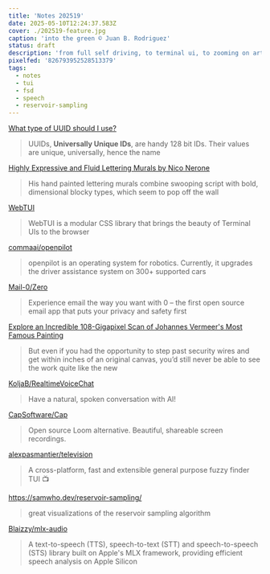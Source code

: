 ```yaml
---
title: 'Notes 202519'
date: 2025-05-10T12:24:37.583Z
cover: ./202519-feature.jpg
caption: 'into the green © Juan B. Rodriguez'
status: draft
description: 'from full self driving, to terminal ui, to zooming on art, all here'
pixelfed: '826793952528513379'
tags:
  - notes
  - tui
  - fsd
  - speech
  - reservoir-sampling
---
```


[What type of UUID should I use?](https://owl.billpg.com/what-type-of-uuid-should-i-use/?ref=labnotes.org)

> UUIDs, **Universally Unique IDs**, are handy 128 bit IDs. Their values are unique, universally, hence the name

[Highly Expressive and Fluid Lettering Murals by Nico Nerone](https://mossandfog.com/highly-expressive-and-fluid-lettering-murals-by-nico-nerone/)

> His hand painted lettering murals combine swooping script with bold, dimensional blocky types, which seem to pop off the wall

[WebTUI](https://webtui.ironclad.sh/)

> WebTUI is a modular CSS library that brings the beauty of Terminal UIs to the browser

[commaai/openpilot](https://github.com/commaai/openpilot)

> openpilot is an operating system for robotics. Currently, it upgrades the driver assistance system on 300+ supported cars

[Mail-0/Zero](https://github.com/Mail-0/Zero)

> Experience email the way you want with 0 – the first open source email app that puts your privacy and safety first

[Explore an Incredible 108-Gigapixel Scan of Johannes Vermeer's Most Famous Painting](https://www.thisiscolossal.com/2025/05/girl-with-a-pearl-earring-hirox-scan/)

> But even if you had the opportunity to step past security wires and get within inches of an original canvas, you’d still never be able to see the work quite like the new

[KoljaB/RealtimeVoiceChat](https://github.com/KoljaB/RealtimeVoiceChat)

> Have a natural, spoken conversation with AI!

[CapSoftware/Cap](https://github.com/CapSoftware/Cap)

> Open source Loom alternative. Beautiful, shareable screen recordings.

[alexpasmantier/television](https://github.com/alexpasmantier/television?tab=readme-ov-file)

> A cross-platform, fast and extensible general purpose fuzzy finder TUI 📺

<https://samwho.dev/reservoir-sampling/>

> great visualizations of the reservoir sampling algorithm

[Blaizzy/mlx-audio](https://github.com/Blaizzy/mlx-audio)

> A text-to-speech (TTS), speech-to-text (STT) and speech-to-speech (STS) library built on Apple's MLX framework, providing efficient speech analysis on Apple Silicon

